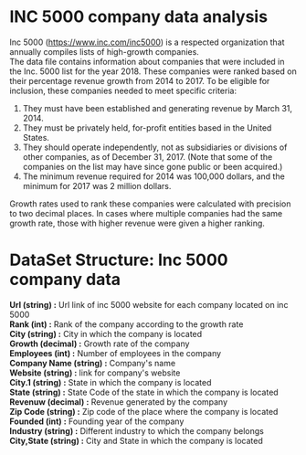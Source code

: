 # INC 5000 company data analysis
Inc 5000 (https://www.inc.com/inc5000) is a respected organization that annually compiles lists of high-growth companies.  
The data file contains information about companies that were included in the Inc. 5000 list for the year 2018. These companies were ranked based on their percentage revenue growth from 2014 to 2017. To be eligible for inclusion, these companies needed to meet specific criteria:  

1. They must have been established and generating revenue by March 31, 2014.  
1. They must be privately held, for-profit entities based in the United States.  
1. They should operate independently, not as subsidiaries or divisions of other companies, as of December 31, 2017. (Note that some of the companies on the list may have since gone public or been acquired.)  
1. The minimum revenue required for 2014 was 100,000 dollars, and the minimum for 2017 was 2 million dollars.  

Growth rates used to rank these companies were calculated with precision to two decimal places. In cases where multiple companies had the same growth rate, those with higher revenue were given a higher ranking.  

# **DataSet Structure: Inc 5000 company data**  
**Url (string) :** Url link of inc 5000 website for each company located on inc 5000  
**Rank (int) :** Rank of the company according to the growth rate  
**City (string) :** City in which the company is located  
**Growth (decimal) :** Growth rate of the company  
**Employees (int) :** Number of employees in the company  
**Company Name (string) :** Company's name  
**Website (string) :** link for company's website  
**City.1 (string) :** State in which the company is located  
**State (string) :** State Code of the state in which the company is located  
**Revenuw (decimal) :** Revenue generated by the company  
**Zip Code (string) :** Zip code of the place where the company is located  
**Founded (int) :** Founding year of the company  
**Industry (string) :** Different industry to which the company belongs  
**City,State (string) :** City and State in which the company is located
